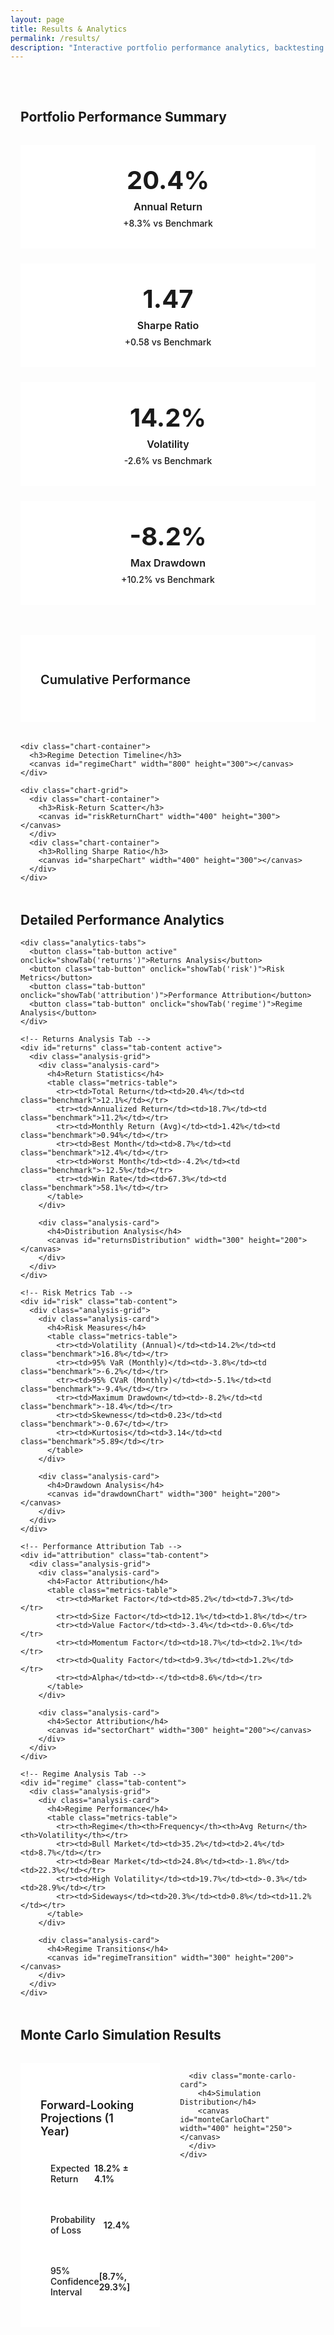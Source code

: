 ```yaml
---
layout: page
title: Results & Analytics
permalink: /results/
description: "Interactive portfolio performance analytics, backtesting results, and comprehensive risk analysis for the stochastic portfolio engine."
---
```


<div class="results-dashboard">
  <!-- Performance Summary -->
  <section class="performance-summary">
    <h2>Portfolio Performance Summary</h2>
    <div class="summary-grid">
      <div class="metric-card">
        <div class="metric-value">20.4%</div>
        <div class="metric-label">Annual Return</div>
        <div class="metric-change positive">+8.3% vs Benchmark</div>
      </div>
      <div class="metric-card">
        <div class="metric-value">1.47</div>
        <div class="metric-label">Sharpe Ratio</div>
        <div class="metric-change positive">+0.58 vs Benchmark</div>
      </div>
      <div class="metric-card">
        <div class="metric-value">14.2%</div>
        <div class="metric-label">Volatility</div>
        <div class="metric-change positive">-2.6% vs Benchmark</div>
      </div>
      <div class="metric-card">
        <div class="metric-value">-8.2%</div>
        <div class="metric-label">Max Drawdown</div>
        <div class="metric-change positive">+10.2% vs Benchmark</div>
      </div>
    </div>
  </section>

  <!-- Interactive Charts -->
  <section class="charts-section">
    <div class="chart-container">
      <h3>Cumulative Performance</h3>
      <canvas id="performanceChart" width="800" height="400"></canvas>
    </div>
    
    <div class="chart-container">
      <h3>Regime Detection Timeline</h3>
      <canvas id="regimeChart" width="800" height="300"></canvas>
    </div>
    
    <div class="chart-grid">
      <div class="chart-container">
        <h3>Risk-Return Scatter</h3>
        <canvas id="riskReturnChart" width="400" height="300"></canvas>
      </div>
      <div class="chart-container">
        <h3>Rolling Sharpe Ratio</h3>
        <canvas id="sharpeChart" width="400" height="300"></canvas>
      </div>
    </div>
  </section>

  <!-- Detailed Analytics -->
  <section class="detailed-analytics">
    <h2>Detailed Performance Analytics</h2>
    
    <div class="analytics-tabs">
      <button class="tab-button active" onclick="showTab('returns')">Returns Analysis</button>
      <button class="tab-button" onclick="showTab('risk')">Risk Metrics</button>
      <button class="tab-button" onclick="showTab('attribution')">Performance Attribution</button>
      <button class="tab-button" onclick="showTab('regime')">Regime Analysis</button>
    </div>

    <!-- Returns Analysis Tab -->
    <div id="returns" class="tab-content active">
      <div class="analysis-grid">
        <div class="analysis-card">
          <h4>Return Statistics</h4>
          <table class="metrics-table">
            <tr><td>Total Return</td><td>20.4%</td><td class="benchmark">12.1%</td></tr>
            <tr><td>Annualized Return</td><td>18.7%</td><td class="benchmark">11.2%</td></tr>
            <tr><td>Monthly Return (Avg)</td><td>1.42%</td><td class="benchmark">0.94%</td></tr>
            <tr><td>Best Month</td><td>8.7%</td><td class="benchmark">12.4%</td></tr>
            <tr><td>Worst Month</td><td>-4.2%</td><td class="benchmark">-12.5%</td></tr>
            <tr><td>Win Rate</td><td>67.3%</td><td class="benchmark">58.1%</td></tr>
          </table>
        </div>
        
        <div class="analysis-card">
          <h4>Distribution Analysis</h4>
          <canvas id="returnsDistribution" width="300" height="200"></canvas>
        </div>
      </div>
    </div>

    <!-- Risk Metrics Tab -->
    <div id="risk" class="tab-content">
      <div class="analysis-grid">
        <div class="analysis-card">
          <h4>Risk Measures</h4>
          <table class="metrics-table">
            <tr><td>Volatility (Annual)</td><td>14.2%</td><td class="benchmark">16.8%</td></tr>
            <tr><td>95% VaR (Monthly)</td><td>-3.8%</td><td class="benchmark">-6.2%</td></tr>
            <tr><td>95% CVaR (Monthly)</td><td>-5.1%</td><td class="benchmark">-9.4%</td></tr>
            <tr><td>Maximum Drawdown</td><td>-8.2%</td><td class="benchmark">-18.4%</td></tr>
            <tr><td>Skewness</td><td>0.23</td><td class="benchmark">-0.67</td></tr>
            <tr><td>Kurtosis</td><td>3.14</td><td class="benchmark">5.89</td></tr>
          </table>
        </div>
        
        <div class="analysis-card">
          <h4>Drawdown Analysis</h4>
          <canvas id="drawdownChart" width="300" height="200"></canvas>
        </div>
      </div>
    </div>

    <!-- Performance Attribution Tab -->
    <div id="attribution" class="tab-content">
      <div class="analysis-grid">
        <div class="analysis-card">
          <h4>Factor Attribution</h4>
          <table class="metrics-table">
            <tr><td>Market Factor</td><td>85.2%</td><td>7.3%</td></tr>
            <tr><td>Size Factor</td><td>12.1%</td><td>1.8%</td></tr>
            <tr><td>Value Factor</td><td>-3.4%</td><td>-0.6%</td></tr>
            <tr><td>Momentum Factor</td><td>18.7%</td><td>2.1%</td></tr>
            <tr><td>Quality Factor</td><td>9.3%</td><td>1.2%</td></tr>
            <tr><td>Alpha</td><td>-</td><td>8.6%</td></tr>
          </table>
        </div>
        
        <div class="analysis-card">
          <h4>Sector Attribution</h4>
          <canvas id="sectorChart" width="300" height="200"></canvas>
        </div>
      </div>
    </div>

    <!-- Regime Analysis Tab -->
    <div id="regime" class="tab-content">
      <div class="analysis-grid">
        <div class="analysis-card">
          <h4>Regime Performance</h4>
          <table class="metrics-table">
            <tr><th>Regime</th><th>Frequency</th><th>Avg Return</th><th>Volatility</th></tr>
            <tr><td>Bull Market</td><td>35.2%</td><td>2.4%</td><td>8.7%</td></tr>
            <tr><td>Bear Market</td><td>24.8%</td><td>-1.8%</td><td>22.3%</td></tr>
            <tr><td>High Volatility</td><td>19.7%</td><td>-0.3%</td><td>28.9%</td></tr>
            <tr><td>Sideways</td><td>20.3%</td><td>0.8%</td><td>11.2%</td></tr>
          </table>
        </div>
        
        <div class="analysis-card">
          <h4>Regime Transitions</h4>
          <canvas id="regimeTransition" width="300" height="200"></canvas>
        </div>
      </div>
    </div>
  </section>

  <!-- Monte Carlo Results -->
  <section class="monte-carlo-section">
    <h2>Monte Carlo Simulation Results</h2>
    <div class="monte-carlo-grid">
      <div class="monte-carlo-card">
        <h4>Forward-Looking Projections (1 Year)</h4>
        <div class="projection-metrics">
          <div class="projection-item">
            <span class="projection-label">Expected Return</span>
            <span class="projection-value">18.2% ± 4.1%</span>
          </div>
          <div class="projection-item">
            <span class="projection-label">Probability of Loss</span>
            <span class="projection-value">12.4%</span>
          </div>
          <div class="projection-item">
            <span class="projection-label">95% Confidence Interval</span>
            <span class="projection-value">[8.7%, 29.3%]</span>
          </div>
        </div>
      </div>
      
      <div class="monte-carlo-card">
        <h4>Simulation Distribution</h4>
        <canvas id="monteCarloChart" width="400" height="250"></canvas>
      </div>
    </div>
  </section>
</div>

<script src="{{ '/assets/js/results.js' | relative_url }}"></script>

<style>
.results-dashboard {
  max-width: 1200px;
  margin: 0 auto;
  padding: 2rem 1rem;
}

.performance-summary {
  margin-bottom: 3rem;
}

.summary-grid {
  display: grid;
  grid-template-columns: repeat(auto-fit, minmax(250px, 1fr));
  gap: 1.5rem;
  margin-top: 2rem;
}

.metric-card {
  background: white;
  border-radius: var(--radius-lg);
  padding: 2rem;
  text-align: center;
  box-shadow: var(--shadow);
  border-top: 4px solid var(--primary-color);
}

.metric-value {
  font-size: 2.5rem;
  font-weight: 700;
  color: var(--primary-color);
  margin-bottom: 0.5rem;
}

.metric-label {
  font-size: 1rem;
  font-weight: 600;
  color: var(--text-color);
  margin-bottom: 0.5rem;
}

.metric-change {
  font-size: 0.875rem;
  font-weight: 500;
}

.metric-change.positive {
  color: var(--success-color);
}

.metric-change.negative {
  color: var(--error-color);
}

.charts-section {
  margin-bottom: 3rem;
}

.chart-container {
  background: white;
  border-radius: var(--radius-lg);
  padding: 2rem;
  margin-bottom: 2rem;
  box-shadow: var(--shadow);
}

.chart-container h3 {
  margin-bottom: 1.5rem;
  color: var(--text-color);
  font-size: 1.25rem;
  font-weight: 600;
}

.chart-grid {
  display: grid;
  grid-template-columns: 1fr 1fr;
  gap: 2rem;
  
  @media (max-width: 768px) {
    grid-template-columns: 1fr;
  }
}

.detailed-analytics {
  margin-bottom: 3rem;
}

.analytics-tabs {
  display: flex;
  margin-bottom: 2rem;
  border-bottom: 1px solid var(--border-color);
  
  @media (max-width: 768px) {
    flex-wrap: wrap;
  }
}

.tab-button {
  background: none;
  border: none;
  padding: 1rem 2rem;
  font-size: 0.875rem;
  font-weight: 500;
  color: var(--text-light);
  cursor: pointer;
  border-bottom: 2px solid transparent;
  transition: all 0.2s ease;
  
  &:hover {
    color: var(--primary-color);
  }
  
  &.active {
    color: var(--primary-color);
    border-bottom-color: var(--primary-color);
  }
}

.tab-content {
  display: none;
  
  &.active {
    display: block;
  }
}

.analysis-grid {
  display: grid;
  grid-template-columns: 1fr 1fr;
  gap: 2rem;
  
  @media (max-width: 768px) {
    grid-template-columns: 1fr;
  }
}

.analysis-card {
  background: white;
  border-radius: var(--radius-lg);
  padding: 2rem;
  box-shadow: var(--shadow);
}

.analysis-card h4 {
  margin-bottom: 1.5rem;
  color: var(--text-color);
  font-size: 1.125rem;
  font-weight: 600;
}

.metrics-table {
  width: 100%;
  
  td, th {
    padding: 0.75rem 1rem;
    text-align: left;
    border-bottom: 1px solid var(--border-light);
  }
  
  th {
    font-weight: 600;
    color: var(--text-color);
    background-color: var(--bg-light);
  }
  
  td:nth-child(2) {
    font-weight: 600;
    color: var(--primary-color);
  }
  
  td.benchmark {
    color: var(--text-light);
    font-size: 0.875rem;
  }
}

.monte-carlo-section {
  margin-bottom: 3rem;
}

.monte-carlo-grid {
  display: grid;
  grid-template-columns: 1fr 1fr;
  gap: 2rem;
  margin-top: 2rem;
  
  @media (max-width: 768px) {
    grid-template-columns: 1fr;
  }
}

.monte-carlo-card {
  background: white;
  border-radius: var(--radius-lg);
  padding: 2rem;
  box-shadow: var(--shadow);
}

.monte-carlo-card h4 {
  margin-bottom: 1.5rem;
  color: var(--text-color);
  font-size: 1.125rem;
  font-weight: 600;
}

.projection-metrics {
  display: flex;
  flex-direction: column;
  gap: 1rem;
}

.projection-item {
  display: flex;
  justify-content: space-between;
  align-items: center;
  padding: 1rem;
  background-color: var(--bg-light);
  border-radius: var(--radius-md);
}

.projection-label {
  font-weight: 500;
  color: var(--text-color);
}

.projection-value {
  font-weight: 600;
  color: var(--primary-color);
}

/* Responsive adjustments */
@media (max-width: 768px) {
  .results-dashboard {
    padding: 1rem;
  }
  
  .summary-grid {
    grid-template-columns: 1fr;
  }
  
  .chart-container {
    padding: 1rem;
  }
  
  .analytics-tabs {
    flex-direction: column;
  }
  
  .tab-button {
    text-align: left;
    padding: 0.75rem 1rem;
  }
}
</style>